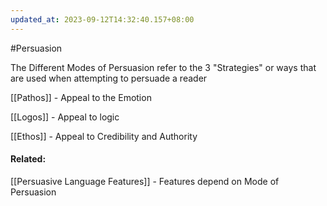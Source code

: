 ```yaml
---
updated_at: 2023-09-12T14:32:40.157+08:00
---
```

#Persuasion

The Different Modes of Persuasion refer to the 3 "Strategies" or ways that are used when attempting to persuade a reader

[[Pathos]] - Appeal to the Emotion

[[Logos]] - Appeal to logic

[[Ethos]] - Appeal to Credibility and Authority



#### Related:
[[Persuasive Language Features]] - Features depend on Mode of Persuasion
